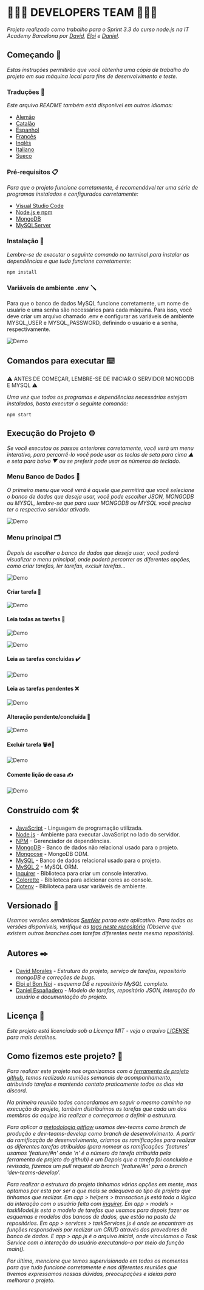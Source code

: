 # 🧑🏻‍💻 DEVELOPERS TEAM 🧑🏻‍💻

_Projeto realizado como trabalho para o Sprint 3.3 do curso node.js na IT Academy Barcelona por [David](https://github.com/dmoralesl), [Eloi](https://github.com/Eloielbonnoi) e [ Daniel](https://github.com/DanielEspanadero)._

## Começando 🚀

_Estas instruções permitirão que você obtenha uma cópia de trabalho do projeto em sua máquina local para fins de desenvolvimento e teste._

### Traduções 💬

_Este arquivo README também está disponível em outros idiomas:_
- [Alemão](https://github.com/DanielEspanadero/nodeInitialDemo/blob/dev-teams/docs/README-de.md)
- [Catalão](https://github.com/DanielEspanadero/nodeInitialDemo/blob/dev-teams/docs/README-cat.md)
- [Espanhol](https://github.com/DanielEspanadero/nodeInitialDemo/blob/dev-teams/docs/README-es.md)
- [Francês](https://github.com/DanielEspanadero/nodeInitialDemo/blob/dev-teams/docs/README-fr.md)
- [Inglês](https://github.com/DanielEspanadero/nodeInitialDemo/blob/dev-teams/README.md)
- [Italiano](https://github.com/DanielEspanadero/nodeInitialDemo/blob/dev-teams/docs/README-it.md)
- [Sueco](https://github.com/DanielEspanadero/nodeInitialDemo/blob/dev-teams/docs/README-se.md)

### Pré-requisitos 📋

_Para que o projeto funcione corretamente, é recomendável ter uma série de programas instalados e configurados corretamente:_
- [Visual Studio Code](https://code.visualstudio.com/download)
- [Node.js e npm](https://nodejs.org/es/)
- [MongoDB](https://docs.mongodb.com/manual/installation/)
- [MySQLServer](https://dev.mysql.com/downloads/)

### Instalação 🔧

_Lembre-se de executar o seguinte comando no terminal para instalar as dependências e que tudo funcione corretamente:_
```
npm install
```

### Variáveis ​​de ambiente .env 🪛

Para que o banco de dados MySQL funcione corretamente, um nome de usuário e uma senha são necessários para cada máquina. Para isso, você deve criar um arquivo chamado .env e configurar as variáveis ​​de ambiente MYSQL_USER e MYSQL_PASSWORD, definindo o usuário e a senha, respectivamente.

![Demo](https://github.com/DanielEspanadero/nodeInitialDemo/blob/dev-teams/docs/dev-team-mysql-env.png)

## Comandos para executar ⌨️

⚠️ ANTES DE COMEÇAR, LEMBRE-SE DE INICIAR O SERVIDOR MONGODB E MYSQL ⚠️

_Uma vez que todos os programas e dependências necessários estejam instalados, basta executar o seguinte comando:_
```
npm start
```

## Execução do Projeto ⚙️

_Se você executou os passos anteriores corretamente, você verá um menu interativo, para percorrê-lo você pode usar as teclas de seta para cima ▲ e seta para baixo ▼ ou se preferir pode usar os números do teclado._

### Menu Banco de Dados 📀

_O primeiro menu que você verá é aquele que permitirá que você selecione o banco de dados que deseja usar, você pode escolher JSON, MONGODB ou MYSQL, lembre-se que para usar MONGODB ou MYSQL você precisa ter o respectivo servidor ativado._

![Demo](https://github.com/DanielEspanadero/nodeInitialDemo/blob/dev-teams/docs/dev-team-db.png)

### Menu principal 🗂

_Depois de escolher o banco de dados que deseja usar, você poderá visualizar o menu principal, onde poderá percorrer as diferentes opções, como criar tarefas, ler tarefas, excluir tarefas..._

![Demo](https://github.com/DanielEspanadero/nodeInitialDemo/blob/dev-teams/docs/dev-team-main-menu.png)

#### Criar tarefa 📝

![Demo](https://github.com/DanielEspanadero/nodeInitialDemo/blob/dev-teams/docs/dev-team-create-task.png)

#### Leia todas as tarefas 📖

![Demo](https://github.com/DanielEspanadero/nodeInitialDemo/blob/dev-teams/docs/dev-team-read-all-tasks-1.png)

![Demo](https://github.com/DanielEspanadero/nodeInitialDemo/blob/dev-teams/docs/dev-team-read-all-tasks-2.png)

#### Leia as tarefas concluídas ✔️

![Demo](https://github.com/DanielEspanadero/nodeInitialDemo/blob/dev-teams/docs/dev-team-read-completed-tasks.png)

#### Leia as tarefas pendentes ❌

![Demo](https://github.com/DanielEspanadero/nodeInitialDemo/blob/dev-teams/docs/dev-team-read-pending-tasks.png)

#### Alteração pendente/concluída 🚥

![Demo](https://github.com/DanielEspanadero/nodeInitialDemo/blob/dev-teams/docs/dev-team-pending-completed.png)

#### Excluir tarefa 🗑🔥🧨

![Demo](https://github.com/DanielEspanadero/nodeInitialDemo/blob/dev-teams/docs/dev-tem-delete-task.png)

#### Comente lição de casa ✍️

![Demo](https://github.com/DanielEspanadero/nodeInitialDemo/blob/dev-teams/docs/dev-team-comment-task.png)

## Construído com 🛠️
* [JavaScript](https://developer.mozilla.org/es/docs/Web/JavaScript) - Linguagem de programação utilizada.
* [Node.js](https://nodejs.org/es/docs/) - Ambiente para executar JavaScript no lado do servidor.
* [NPM](https://www.npmjs.com/) - Gerenciador de dependências.
* [MongoDB](https://docs.mongodb.com/) - Banco de dados não relacional usado para o projeto.
* [Mongoose](https://mongoosejs.com/docs/guide.html) - MongoDB ODM.
* [MySQL](https://dev.mysql.com/) - Banco de dados relacional usado para o projeto.
* [MySQL 2](https://www.npmjs.com/package/mysql2) - MySQL ORM.
* [Inquirer](https://github.com/SBoudrias/Inquirer.js) - Biblioteca para criar um console interativo.
* [Colorette](https://github.com/jorgebucaran/colorette) - Biblioteca para adicionar cores ao console.
* [Dotenv](https://www.npmjs.com/package/dotenv) - Biblioteca para usar variáveis ​​de ambiente.

## Versionado 📌
_Usamos versões semânticas [SemVer](http://semver.org/) paraa este aplicativo. Para todas as versões disponíveis, verifique as [tags neste repositório](https://github.com/DanielEspanadero/nodeInitialDemo/tree/dev-teams) (Observe que existem outros branches com tarefas diferentes neste mesmo repositório)._

## Autores ✒️
* [David Morales](https://github.com/dmoralesl) - *Estrutura do projeto, serviço de tarefas, repositório mongoDB e correções de bugs.*
* [Eloi el Bon Noi](https://github.com/Eloielbonnoi) - *esquema DB e repositório MySQL completo.*
* [Daniel Españadero](https://github.com/DanielEspanadero) - *Modelo de tarefas, repositório JSON, interação do usuário e documentação do projeto.*

## Licença 📄
_Este projeto está licenciado sob a Licença MIT - veja o arquivo [LICENSE](https://github.com/DanielEspanadero/nodeInitialDemo/blob/dev-teams/LICENSE) para mais detalhes._


## Como fizemos este projeto? 📝

_Para realizar este projeto nos organizamos com a [ferramenta de projeto github](https://github.com/DanielEspanadero/nodeInitialDemo/projects/1), temos realizado reuniões semanais de acompanhamento, atribuindo tarefas e mantendo contato praticamente todos os dias via discord._

_Na primeira reunião todos concordamos em seguir o mesmo caminho na execução do projeto, também distribuímos as tarefas que cada um dos membros da equipe iria realizar e começamos a definir a estrutura._

_Para aplicar a [metodologia gitflow](https://datasift.github.io/gitflow/IntroducingGitFlow.html) usamos dev-teams como branch de produção e dev-teams-develop como branch de desenvolvimento. A partir da ramificação de desenvolvimento, criamos as ramificações para realizar as diferentes tarefas atribuídas (para nomear as ramificações 'features' usamos 'feature/#n' onde 'n' é o número da tarefa atribuída pela ferramenta de projeto do github) e um Depois que a tarefa foi concluída e revisada, fizemos um pull request do branch 'feature/#n' para o branch 'dev-teams-develop'._

_Para realizar a estrutura do projeto tínhamos várias opções em mente, mas optamos por esta por ser a que mais se adequava ao tipo de projeto que tínhamos que realizar. Em app > helpers > transaction.js está toda a lógica da interação com o usuário feita com [inquirer](https://www.npmjs.com/package/inquirer). Em app > models > taskModel.js está o modelo de tarefas que usamos para depois fazer os esquemas e modelos dos bancos de dados, que estão na pasta de repositórios. Em app > services > taskServices.js é onde se encontram as funções responsáveis ​​por realizar um CRUD através dos provedores de banco de dados. E app > app.js é o arquivo inicial, onde vinculamos o Task Service com a interação do usuário executando-o por meio da função main()._

_Por último, mencione que temos supervisionado em todos os momentos para que tudo funcione corretamente e nas diferentes reuniões que tivemos expressamos nossas dúvidas, preocupações e ideias para melhorar o projeto._